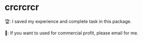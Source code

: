 # crcrcrcr

🏆: I saved my experience and complete task in this package.

🤔: If you want to used for commercial profit, please email for me.


